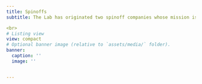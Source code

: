 ```yaml
---
title: Spinoffs
subtitle: The Lab has originated two spinoff companies whose mission is to transfer and commercialize some marketable scientific and technological assets.

<br>
# Listing view
view: compact
# Optional banner image (relative to `assets/media/` folder).
banner:
  caption: ''
  image: ''


---
```

